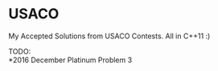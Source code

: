 # USACO
My Accepted Solutions from USACO Contests. All in C++11 :) 

TODO:        
    *2016 December Platinum Problem 3
